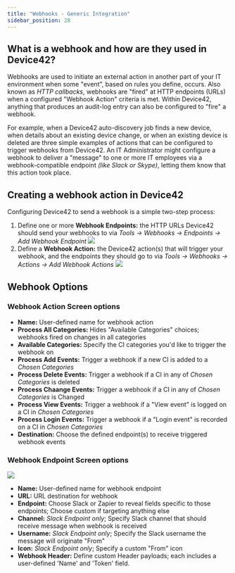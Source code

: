 ```yaml
---
title: "Webhooks - Generic Integration"
sidebar_position: 28
---
```


## What is a webhook and how are they used in Device42?

Webhooks are used to initiate an external action in another part of your IT environment when some "event", based on rules you define, occurs. Also known as _HTTP callbacks_, webhooks are "fired" at HTTP endpoints (URLs) when a configured "Webhook Action" criteria is met. Within Device42, anything that produces an audit-log entry can also be configured to "fire" a webhook.

For example, when a Device42 auto-discovery job finds a new device, when details about an existing device change, or when an existing device is deleted are three simple examples of actions that can be configured to trigger webhooks from Device42. An IT Administrator might configure a webhook to deliver a "message" to one or more IT employees via a webhook-compatible endpoint _(like Slack or Skype)_, letting them know that this action took place.

## Creating a webhook action in Device42

Configuring Device42 to send a webhook is a simple two-step process:

1. Define one or more **Webhook Endpoints:** the HTTP URLs Device42 should send your webhooks to via _Tools -> Webhooks -> Endpoints -> Add Webhook Endpoint_ ![](/assets/images/WEB-806_1.png)
2. Define a **Webhook Action:** the Device42 action(s) that will trigger your webhook, and the endpoints they should go to via _Tools -> Webhooks -> Actions -> Add Webhook Actions_ ![](/assets/images/WEB-806_2.png)

## Webhook Options

### Webhook Action Screen options

- **Name:** User-defined name for webhook action 
- **Process All Categories:** Hides "Available Categories" choices; webhooks fired on changes in all categories 
- **Available Categories:** Specify the CI categories you'd like to trigger the webhook on 
- **Process Add Events:** Trigger a webhook if a new CI is added to a _Chosen Categories_ 
- **Process Delete Events:** Trigger a webhook if a CI in any of _Chosen Categories_ is deleted 
- **Process Chaange Events:** Trigger a webhook if a CI in any of _Chosen Categories_ is Changed 
- **Process View Events:** Trigger a webhook if a "View event" is logged on a CI in _Chosen Categories_ 
- **Process Login Events:** Trigger a webhook if a "Login event" is recorded on a CI in _Chosen Categories_ 
- **Destination:** Choose the defined endpoint(s) to receive triggered webhook events

### Webhook Endpoint Screen options

![](/assets/images/WEB-806_3.png)


- **Name:** User-defined name for webhook endpoint 
- **URL:** URL destination for webhook 
- **Endpoint:** Choose Slack or Zapier to reveal fields specific to those endpoints; Choose custom if targeting anything else 
- **Channel:** _Slack Endpoint only_; Specify Slack channel that should receive message when webhook is received 
- **Username:** _Slack Endpoint only_; Specify the Slack username the message will originate "From" 
- **Icon:** _Slack Endpoint only_; Specify a custom "From" icon 
- **Webhook Header:** Define custom Header payloads; each includes a user-defined 'Name' and 'Token' field.

